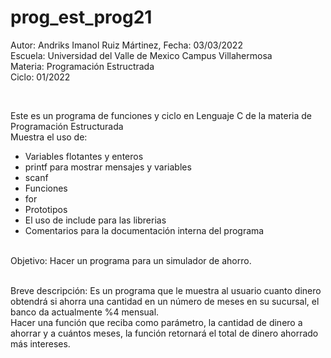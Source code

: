 # prog_est_prog21
<p>Autor: Andriks Imanol Ruiz Mártinez, Fecha: 03/03/2022 <br>
Escuela: Universidad del Valle de Mexico Campus Villahermosa <br>
Materia: Programación Estructrada <br>
Ciclo: 01/2022</p>
<br>
<p>Este es un programa de  funciones y ciclo en Lenguaje C de la materia de Programación Estructurada<br>
Muestra el uso de:
  <ul>
    <li>Variables flotantes y enteros</li>
    <li>printf para mostrar mensajes y variables</li>
    <li>scanf</li>
    <li>Funciones</li>
    <li>for</li>
    <li>Prototipos</li>
    <li>El uso de include para las librerias</li>
    <li>Comentarios para la documentación interna del programa</li>
    </ul>
    </p>
<br>
Objetivo: Hacer un programa para un simulador de ahorro.
<br>
<br>
<p>Breve descripción:
Es un programa que le muestra al usuario cuanto dinero obtendrá si ahorra
una cantidad en un número de meses en su sucursal, el banco da actualmente %4 mensual.
<br>
Hacer una función que reciba como parámetro, la cantidad de dinero a ahorrar y a cuántos meses, 
 la función retornará el total de dinero ahorrado más intereses.
<br>
</p>
